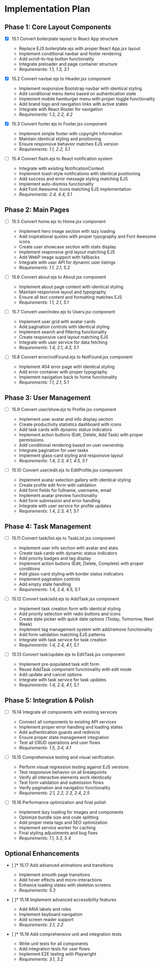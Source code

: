 # Implementation Plan

## Phase 1: Core Layout Components

- [x] 15.1 Convert boilerplate layout to React App structure
  - Replace EJS boilerplate.ejs with proper React App.jsx layout
  - Implement conditional navbar and footer rendering
  - Add scroll-to-top button functionality
  - Integrate preloader and page container structure
  - _Requirements: 1.1, 1.3, 3.1_

- [x] 15.2 Convert navbar.ejs to Header.jsx component
  - Implement responsive Bootstrap navbar with identical styling
  - Add conditional menu items based on authentication state
  - Implement mobile hamburger menu with proper toggle functionality
  - Add brand logo and navigation links with active states
  - Integrate with React Router for navigation
  - _Requirements: 1.2, 2.2, 4.2_

- [x] 15.3 Convert footer.ejs to Footer.jsx component
  - Implement simple footer with copyright information
  - Maintain identical styling and positioning
  - Ensure responsive behavior matches EJS version
  - _Requirements: 1.1, 2.2, 5.1_

- [ ] 15.4 Convert flash.ejs to React notification system
  - Integrate with existing NotificationContext
  - Implement toast-style notifications with identical positioning
  - Add success and error message styling matching EJS
  - Implement auto-dismiss functionality
  - Add Font Awesome icons matching EJS implementation
  - _Requirements: 2.4, 4.4, 5.1_

## Phase 2: Main Pages

- [ ] 15.5 Convert home.ejs to Home.jsx component
  - Implement hero image section with lazy loading
  - Add inspirational quotes with proper typography and Font Awesome icons
  - Create user showcase section with stats display
  - Implement responsive grid layout matching EJS
  - Add WebP image support with fallbacks
  - Integrate with user API for dynamic user listings
  - _Requirements: 1.1, 2.1, 5.2_

- [ ] 15.6 Convert about.ejs to About.jsx component
  - Implement about page content with identical styling
  - Maintain responsive layout and typography
  - Ensure all text content and formatting matches EJS
  - _Requirements: 1.1, 2.1, 5.1_

- [ ] 15.7 Convert user/index.ejs to Users.jsx component
  - Implement user grid with avatar cards
  - Add pagination controls with identical styling
  - Implement search and filtering functionality
  - Create responsive card layout matching EJS
  - Integrate with user service for data fetching
  - _Requirements: 1.4, 2.1, 4.3, 5.1_

- [ ] 15.8 Convert error/notFound.ejs to NotFound.jsx component
  - Implement 404 error page with identical styling
  - Add error container with proper typography
  - Implement navigation back to home functionality
  - _Requirements: 1.1, 2.1, 5.1_

## Phase 3: User Management

- [ ] 15.9 Convert user/show.ejs to Profile.jsx component
  - Implement user avatar and info display section
  - Create productivity statistics dashboard with icons
  - Add task cards with dynamic status indicators
  - Implement action buttons (Edit, Delete, Add Task) with proper permissions
  - Add conditional rendering based on user ownership
  - Integrate pagination for user tasks
  - Implement glass-card styling and responsive layout
  - _Requirements: 1.4, 2.3, 4.1, 4.5, 5.1_

- [ ] 15.10 Convert user/edit.ejs to EditProfile.jsx component
  - Implement avatar selection gallery with identical styling
  - Create profile edit form with validation
  - Add form fields for fullname, username, email
  - Implement avatar preview functionality
  - Add form submission and error handling
  - Integrate with user service for profile updates
  - _Requirements: 1.4, 2.3, 4.1, 5.1_

## Phase 4: Task Management

- [ ] 15.11 Convert task/list.ejs to TaskList.jsx component
  - Implement user info section with avatar and stats
  - Create task cards with dynamic status indicators
  - Add priority badges and tag display
  - Implement action buttons (Edit, Delete, Complete) with proper conditions
  - Add glass-card styling with border status indicators
  - Implement pagination controls
  - Add empty state handling
  - _Requirements: 1.4, 2.4, 4.5, 5.1_

- [ ] 15.12 Convert task/add.ejs to AddTask.jsx component
  - Implement task creation form with identical styling
  - Add priority selection with radio buttons and icons
  - Create date picker with quick date options (Today, Tomorrow, Next Week)
  - Implement tag management system with add/remove functionality
  - Add form validation matching EJS patterns
  - Integrate with task service for task creation
  - _Requirements: 1.4, 2.4, 4.1, 5.1_

- [ ] 15.13 Convert task/update.ejs to EditTask.jsx component
  - Implement pre-populated task edit form
  - Reuse AddTask component functionality with edit mode
  - Add update and cancel options
  - Integrate with task service for task updates
  - _Requirements: 1.4, 2.4, 4.1, 5.1_

## Phase 5: Integration & Polish

- [ ] 15.14 Integrate all components with existing services
  - Connect all components to existing API services
  - Implement proper error handling and loading states
  - Add authentication guards and redirects
  - Ensure proper state management integration
  - Test all CRUD operations and user flows
  - _Requirements: 1.5, 3.4, 4.1_

- [ ] 15.15 Comprehensive testing and visual verification
  - Perform visual regression testing against EJS versions
  - Test responsive behavior on all breakpoints
  - Verify all interactive elements work identically
  - Test form validation and submission flows
  - Verify pagination and navigation functionality
  - _Requirements: 2.1, 2.2, 2.3, 2.4, 2.5_

- [ ] 15.16 Performance optimization and final polish
  - Implement lazy loading for images and components
  - Optimize bundle size and code splitting
  - Add proper meta tags and SEO optimization
  - Implement service worker for caching
  - Final styling adjustments and bug fixes
  - _Requirements: 1.1, 5.3, 5.4_

## Optional Enhancements

- [ ]* 15.17 Add advanced animations and transitions
  - Implement smooth page transitions
  - Add hover effects and micro-interactions
  - Enhance loading states with skeleton screens
  - _Requirements: 5.3_

- [ ]* 15.18 Implement advanced accessibility features
  - Add ARIA labels and roles
  - Implement keyboard navigation
  - Add screen reader support
  - _Requirements: 2.1, 2.2_

- [ ]* 15.19 Add comprehensive unit and integration tests
  - Write unit tests for all components
  - Add integration tests for user flows
  - Implement E2E testing with Playwright
  - _Requirements: 3.1, 3.2_
